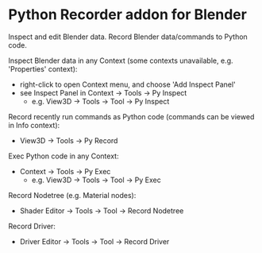 # Python Recorder addon for Blender
Inspect and edit Blender data. Record Blender data/commands to Python code.

Inspect Blender data in any Context (some contexts unavailable, e.g. 'Properties' context):
  - right-click to open Context menu, and choose 'Add Inspect Panel'
  - see Inspect Panel in Context -> Tools -> Py Inspect
    - e.g. View3D -> Tools -> Tool -> Py Inspect

Record recently run commands as Python code (commands can be viewed in Info context):
  - View3D -> Tools -> Py Record

Exec Python code in any Context:
  - Context -> Tools -> Py Exec
    - e.g. View3D -> Tools -> Tool -> Py Exec

Record Nodetree (e.g. Material nodes):
  - Shader Editor -> Tools -> Tool -> Record Nodetree

Record Driver:
  - Driver Editor -> Tools -> Tool -> Record Driver
